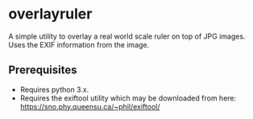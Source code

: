 # overlayruler
A simple utility to overlay a real world scale ruler on top of JPG images. Uses the EXIF information from the image.

## Prerequisites
  * Requires python 3.x.
  * Requires the exiftool utility which may be downloaded from here: https://sno.phy.queensu.ca/~phil/exiftool/
 

